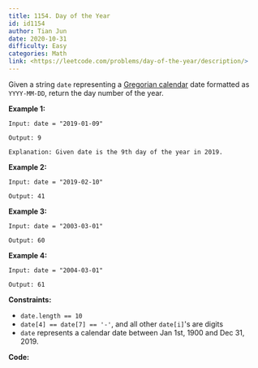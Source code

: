 ```yaml
---
title: 1154. Day of the Year
id: id1154
author: Tian Jun
date: 2020-10-31
difficulty: Easy
categories: Math
link: <https://leetcode.com/problems/day-of-the-year/description/>
---
```


Given a string `date` representing a [Gregorian
calendar](https://en.wikipedia.org/wiki/Gregorian_calendar) date formatted as
`YYYY-MM-DD`, return the day number of the year.



**Example 1:**
            
	Input: date = "2019-01-09"    
	Output: 9    
	Explanation: Given date is the 9th day of the year in 2019.    

**Example 2:**
            
	Input: date = "2019-02-10"    
	Output: 41    

**Example 3:**
            
	Input: date = "2003-03-01"    
	Output: 60    

**Example 4:**
            
	Input: date = "2004-03-01"    
	Output: 61    



**Constraints:**

  * `date.length == 10`
  * `date[4] == date[7] == '-'`, and all other `date[i]`'s are digits
  * `date` represents a calendar date between Jan 1st, 1900 and Dec 31, 2019.


**Code:**
